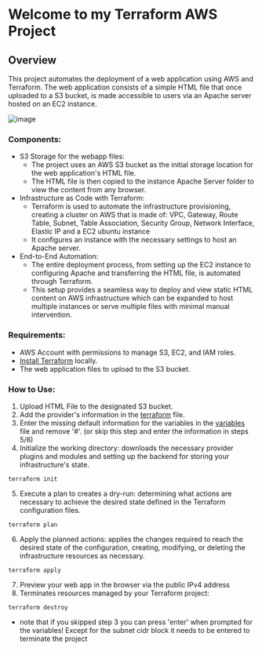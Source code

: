 # Welcome to my Terraform AWS Project
## Overview
This project automates the deployment of a web application using AWS and Terraform. The web application consists of a simple HTML file that once uploaded to a S3 bucket, is made accessible to users via an Apache server hosted on an EC2 instance.

![image](https://github.com/user-attachments/assets/b90e83b6-e22f-43a0-962d-921445dbb233)

### Components:
- S3 Storage for the webapp files:
  - The project uses an AWS S3 bucket as the initial storage location for the web application's HTML file.
  - The HTML file is then copied to the instance Apache Server folder to view the content from any browser.
- Infrastructure as Code with Terraform:
  - Terraform is used to automate the infrastructure provisioning, creating a cluster on AWS that is made of: VPC, Gateway, Route Table, Subnet, Table Association, Security Group, Network Interface, Elastic IP and a EC2 ubuntu instance
  - It configures an instance with the necessary settings to host an Apache server.
- End-to-End Automation:
  - The entire deployment process, from setting up the EC2 instance to configuring Apache and transferring the HTML file, is automated through Terraform.
  - This setup provides a seamless way to deploy and view static HTML content on AWS infrastructure which can be expanded to host multiple instances or serve multiple files with minimal manual intervention.

### Requirements:
- AWS Account with permissions to manage S3, EC2, and IAM roles.
- [Install Terraform](https://developer.hashicorp.com/terraform/install) locally.
- The web application files to upload to the S3 bucket.

### How to Use:
1. Upload HTML File to the designated S3 bucket.
2. Add the provider's information in the [terraform](./terraform_aws_project.tf) file.
3. Enter the missing default information for the variables in the [variables](./variables.tf) file and remove '#'. (or skip this step and enter the information in steps 5/6)
4. Initialize the working directory: downloads the necessary provider plugins and modules and setting up the backend for storing your infrastructure's state. 
```
terraform init
```
5. Execute a plan to creates a dry-run: determining what actions are necessary to achieve the desired state defined in the Terraform configuration files.
```
terraform plan
```
6. Apply the planned actions: applies the changes required to reach the desired state of the configuration, creating, modifying, or deleting the infrastructure resources as necessary.
```
terraform apply
```
7. Preview your web app in the browser via the public IPv4 address
8. Terminates resources managed by your Terraform project:
```
terraform destroy
```
* note that if you skipped step 3 you can press 'enter' when prompted for the variables! Except for the subnet cidr block it needs to be entered to terminate the project
